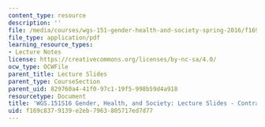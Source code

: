 ```yaml
---
content_type: resource
description: ''
file: /media/courses/wgs-151-gender-health-and-society-spring-2016/f169c8379139e2eb7963805717ed7d77_MITWGS_151S16_Week9.pdf
file_type: application/pdf
learning_resource_types:
- Lecture Notes
license: https://creativecommons.org/licenses/by-nc-sa/4.0/
ocw_type: OCWFile
parent_title: Lecture Slides
parent_type: CourseSection
parent_uid: 829760a4-41f0-97c1-19f5-998b59d4a918
resourcetype: Document
title: 'WGS.151S16 Gender, Health, and Society: Lecture Slides - Contraceptives'
uid: f169c837-9139-e2eb-7963-805717ed7d77
---
```

